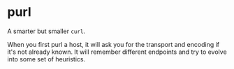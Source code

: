 # purl

A smarter but smaller `curl`.

When you first purl a host, it will ask you for the transport and encoding if it's not already known.  It will remember different endpoints and try to evolve into some set of heuristics.